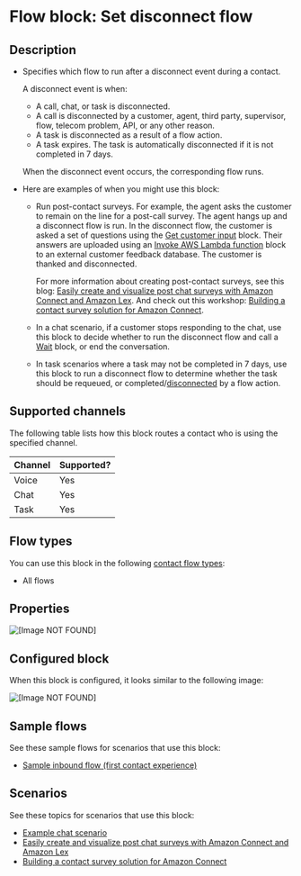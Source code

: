 # Flow block: Set disconnect flow<a name="set-disconnect-flow"></a>

## Description<a name="set-disconnect-flow-description"></a>
+ Specifies which flow to run after a disconnect event during a contact\. 

  A disconnect event is when:
  + A call, chat, or task is disconnected\.
  + A call is disconnected by a customer, agent, third party, supervisor, flow, telecom problem, API, or any other reason\.
  + A task is disconnected as a result of a flow action\.
  + A task expires\. The task is automatically disconnected if it is not completed in 7 days\. 

  When the disconnect event occurs, the corresponding flow runs\. 
+ Here are examples of when you might use this block:
  + Run post\-contact surveys\. For example, the agent asks the customer to remain on the line for a post\-call survey\. The agent hangs up and a disconnect flow is run\. In the disconnect flow, the customer is asked a set of questions using the [Get customer input](get-customer-input.md) block\. Their answers are uploaded using an [Invoke AWS Lambda function](invoke-lambda-function-block.md) block to an external customer feedback database\. The customer is thanked and disconnected\.

    For more information about creating post\-contact surveys, see this blog: [Easily create and visualize post chat surveys with Amazon Connect and Amazon Lex](https://aws.amazon.com/blogs/contact-center/easily-create-and-visualize-post-chat-surveys-with-amazon-connect-and-amazon-lex/)\. And check out this workshop: [Building a contact survey solution for Amazon Connect](https://catalog.workshops.aws/amazon-connect-contact-survey/en-US)\.
  + In a chat scenario, if a customer stops responding to the chat, use this block to decide whether to run the disconnect flow and call a [Wait](wait.md) block, or end the conversation\.
  + In task scenarios where a task may not be completed in 7 days, use this block to run a disconnect flow to determine whether the task should be requeued, or completed/[disconnected](disconnect-hang-up.md) by a flow action\.

## Supported channels<a name="set-disconnect-flow-channels"></a>

The following table lists how this block routes a contact who is using the specified channel\. 


| Channel | Supported? | 
| --- | --- | 
| Voice | Yes | 
| Chat | Yes | 
| Task | Yes | 

## Flow types<a name="set-disconnect-flow-types"></a>

You can use this block in the following [contact flow types](create-contact-flow.md#contact-flow-types):
+ All flows

## Properties<a name="set-disconnect-flow-properties"></a>

![\[Image NOT FOUND\]](http://docs.aws.amazon.com/connect/latest/adminguide/images/set-disconnect-flow-properties.png)

## Configured block<a name="set-disconnect-flow-configured"></a>

When this block is configured, it looks similar to the following image:

![\[Image NOT FOUND\]](http://docs.aws.amazon.com/connect/latest/adminguide/images/set-disconnect-flow-configured.png)

## Sample flows<a name="set-disconnect-flow-samples"></a>

See these sample flows for scenarios that use this block:
+ [Sample inbound flow \(first contact experience\)](sample-inbound-flow.md)

## Scenarios<a name="set-disconnect-flow-scenarios"></a>

See these topics for scenarios that use this block:
+ [Example chat scenario](chat.md#example-chat-scenario)
+ [Easily create and visualize post chat surveys with Amazon Connect and Amazon Lex](https://aws.amazon.com/blogs/contact-center/easily-create-and-visualize-post-chat-surveys-with-amazon-connect-and-amazon-lex/)
+ [Building a contact survey solution for Amazon Connect](https://catalog.workshops.aws/amazon-connect-contact-survey/en-US)